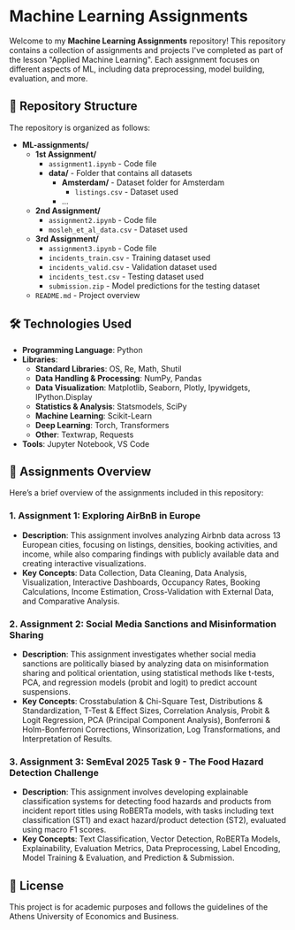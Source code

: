 # Machine Learning Assignments

Welcome to my **Machine Learning Assignments** repository! This repository contains a collection of assignments and projects I've completed as part of the lesson "Applied Machine Learning". Each assignment focuses on different aspects of ML, including data preprocessing, model building, evaluation, and more.

## 📁 Repository Structure

The repository is organized as follows:
- **ML-assignments/**
  - **1st Assignment/**
    - `assignment1.ipynb`  - Code file
    - **data/** - Folder that contains all datasets
      - **Amsterdam/** - Dataset folder for Amsterdam
        - `listings.csv` - Dataset used
      - ...
  - **2nd Assignment/**
    - `assignment2.ipynb` - Code file
    - `mosleh_et_al_data.csv` - Dataset used
  - **3rd Assignment/**
    - `assignment3.ipynb` - Code file
    - `incidents_train.csv` - Training dataset used
    - `incidents_valid.csv` - Validation dataset used
    - `incidents_test.csv` - Testing dataset used
    - `submission.zip` - Model predictions for the testing dataset
  - `README.md` - Project overview

## 🛠️ Technologies Used

- **Programming Language**: Python
- **Libraries**:
  - **Standard Libraries**: OS, Re, Math, Shutil
  - **Data Handling & Processing**: NumPy, Pandas
  - **Data Visualization**: Matplotlib, Seaborn, Plotly, Ipywidgets, IPython.Display
  - **Statistics & Analysis**: Statsmodels, SciPy
  - **Machine Learning**: Scikit-Learn
  - **Deep Learning**: Torch, Transformers
  - **Other**: Textwrap, Requests
- **Tools**: Jupyter Notebook, VS Code

## 📝 Assignments Overview

Here’s a brief overview of the assignments included in this repository:

### 1. **Assignment 1: Exploring AirBnB in Europe**
   - **Description**: This assignment involves analyzing Airbnb data across 13 European cities, focusing on listings, densities, booking activities, and income, while also comparing findings with publicly available data and creating interactive visualizations.
   - **Key Concepts**: Data Collection, Data Cleaning, Data Analysis, Visualization, Interactive Dashboards, Occupancy Rates, Booking Calculations, Income Estimation, Cross-Validation with External Data, and Comparative Analysis.

### 2. **Assignment 2: Social Media Sanctions and Misinformation Sharing**
   - **Description**: This assignment investigates whether social media sanctions are politically biased by analyzing data on misinformation sharing and political orientation, using statistical methods like t-tests, PCA, and regression models (probit and logit) to predict account suspensions.
   - **Key Concepts**: Crosstabulation & Chi-Square Test, Distributions & Standardization, T-Test & Effect Sizes, Correlation Analysis, Probit & Logit Regression, PCA (Principal Component Analysis), Bonferroni & Holm-Bonferroni Corrections, Winsorization, Log Transformations, and Interpretation of Results.

### 3. **Assignment 3: SemEval 2025 Task 9 - The Food Hazard Detection Challenge**
   - **Description**: This assignment involves developing explainable classification systems for detecting food hazards and products from incident report titles using RoBERTa models, with tasks including text classification (ST1) and exact hazard/product detection (ST2), evaluated using macro F1 scores.
   - **Key Concepts**: Text Classification, Vector Detection, RoBERTa Models, Explainability, Evaluation Metrics, Data Preprocessing, Label Encoding, Model Training & Evaluation, and Prediction & Submission.

## 📜 License

This project is for academic purposes and follows the guidelines of the Athens University of Economics and Business.